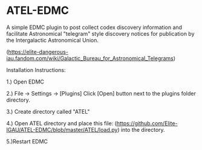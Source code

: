 # ATEL-EDMC
A simple EDMC plugin to post collect codex discovery information and facilitate Astronomical "telegram" style discovery notices for publication by the Intergalactic Astronomical Union. 


(https://elite-dangerous-iau.fandom.com/wiki/Galactic_Bureau_for_Astronomical_Telegrams)


Installation Instructions: 


1.) Open EDMC

2.) File -> Settings -> [Plugins] Click [Open] button next to the plugins folder directory. 

3.) Create directory called "ATEL" 

4.) Open ATEL directory and place this file: (https://github.com/Elite-IGAU/ATEL-EDMC/blob/master/ATEL/load.py) into the directory.

5.)Restart EDMC





